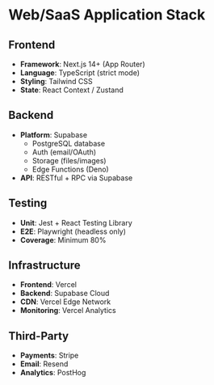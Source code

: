 # Web/SaaS Application Stack

## Frontend
- **Framework**: Next.js 14+ (App Router)
- **Language**: TypeScript (strict mode)
- **Styling**: Tailwind CSS
- **State**: React Context / Zustand

## Backend
- **Platform**: Supabase
  - PostgreSQL database
  - Auth (email/OAuth)
  - Storage (files/images)
  - Edge Functions (Deno)
- **API**: RESTful + RPC via Supabase

## Testing
- **Unit**: Jest + React Testing Library
- **E2E**: Playwright (headless only)
- **Coverage**: Minimum 80%

## Infrastructure
- **Frontend**: Vercel
- **Backend**: Supabase Cloud
- **CDN**: Vercel Edge Network
- **Monitoring**: Vercel Analytics

## Third-Party
- **Payments**: Stripe
- **Email**: Resend
- **Analytics**: PostHog

